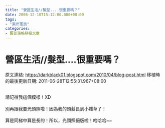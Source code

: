 ```yaml
---
title: "營區生活//髮型....很重要嗎？"
date: 2006-12-10T15:12:00.000+08:00
tags: 
- "東岸軍旅"
categories:
- 舊部落格移植文章
---
```


# 營區生活//髮型....很重要嗎？

原文連結: https://darkblack01.blogspot.com/2010/04/blog-post.html
移植時的最後更新日期: 2011-06-28T12:55:31.967+08:00

<img alt="" src="http://f5.wretch.yimg.com/darkblack/1/1197870915.jpg" /><br /><br />請記得我這個模樣！XD<br /><br />別再跟我要光頭照啦！因為我的頭髮長到小雜草了！<br /><br />算是同梯中算是長的！所以，光頭照絕版啦！哈哈哈~~
